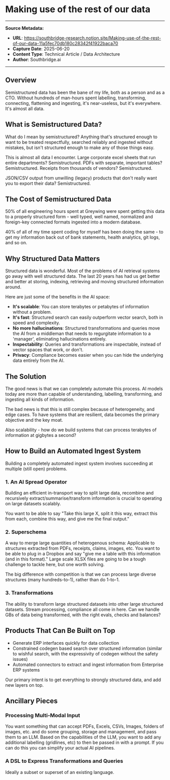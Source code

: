 # Making use of the rest of our data

---
**Source Metadata:**
- **URL**: https://southbridge-research.notion.site/Making-use-of-the-rest-of-our-data-11a5fec70db180c28342f41922baca70
- **Capture Date**: 2025-06-20
- **Content Type**: Technical Article / Data Architecture
- **Author**: Southbridge.ai
---

## Overview

Semistructured data has been the bane of my life, both as a person and as a CTO. Without hundreds of man-hours spent labelling, transforming, connecting, flattening and ingesting, it's near-useless, but it's everywhere. It's almost all data.

## What is Semistructured Data?

What do I mean by semistructured? Anything that's structured enough to want to be treated respectfully, searched reliably and ingested without mistakes, but isn't structured enough to make any of those things easy.

This is almost all data I encounter. Large corporate excel sheets that run entire departments? Semistructured. PDFs with separate, important tables? Semistructured. Receipts from thousands of vendors? Semistructured.

JSON/CSV output from unwilling (legacy) products that don't really want you to export their data? Semistructured.

## The Cost of Semistructured Data

50% of all engineering hours spent at Greywing were spent getting this data to a properly structured form - well typed, well named, normalized and foreign-key connected formats ingested into a modern database.

40% of all of my time spent coding for myself has been doing the same - to get my information back out of bank statements, health analytics, git logs, and so on.

## Why Structured Data Matters

Structured data is wonderful. Most of the problems of AI retrieval systems go away with well structured data. The last 20 years has had us get better and better at storing, indexing, retrieving and moving structured information around.

Here are just some of the benefits in the AI space:

- **It's scalable**: You can store terabytes or petabytes of information without a problem.
- **It's fast**: Structured search can easily outperform vector search, both in speed and complexity.
- **No more hallucinations**: Structured transformations and queries move the AI from a middleman that needs to regurgitate information to a 'manager', eliminating hallucinations entirely.
- **Inspectability**: Queries and transformations are inspectable, instead of vector spaces that work, or don't.
- **Privacy**: Compliance becomes easier when you can hide the underlying data entirely from the AI.

## The Solution

The good news is that we can completely automate this process. AI models today are more than capable of understanding, labelling, transforming, and ingesting all kinds of information.

The bad news is that this is still complex because of heterogeneity, and edge cases. To have systems that are resilient, data becomes the primary objective and the key moat.

Also scalability - how do we build systems that can process terabytes of information at gigbytes a second?

## How to Build an Automated Ingest System

Building a completely automated ingest system involves succeeding at multiple (still open) problems.

### 1. An AI Spread Operator

Building an efficient in-transport way to split large data, recombine and recursively extract/summarise/transform information is crucial to operating on large datasets scalably.

You want to be able to say "Take this large X, split it this way, extract this from each, combine this way, and give me the final output."

### 2. Superschema

A way to merge large quantities of heterogenous schema: Applicable to structures extracted from PDFs, receipts, claims, images, etc. You want to be able to plug in a Dropbox and say "give me a table with this information (and in this format)." Large scale XLSX files are going to be a tough challenge to tackle here, but one worth solving.

The big difference with competition is that we can process large diverse structures (many hundreds-to-1), rather than do 1-to-1.

### 3. Transformations

The ability to transform large structured datasets into other large structured datasets. Stream processing, compliance all come in here. Can we handle GBs of data being transformed, with the right evals, checks and balances?

## Products That Can Be Built on Top

- Generate ERP interfaces quickly for data collection
- Constrained codegen based search over structured information (similar to wishful search, with the expressivity of codegen without the safety issues)
- Automated connectors to extract and ingest information from Enterprise ERP systems

Our primary intent is to get everything to strongly structured data, and add new layers on top.

## Ancillary Pieces

### Processing Multi-Modal Input

You want something that can accept PDFs, Excels, CSVs, Images, folders of images, etc. and do some grouping, storage and management, and pass them to an LLM. Based on the capabilities of the LLM, you want to add any additional labelling (gridlines, etc) to then be passed in with a prompt. If you can do this you can simplify your actual AI pipelines.

### A DSL to Express Transformations and Queries

Ideally a subset or superset of an existing language.